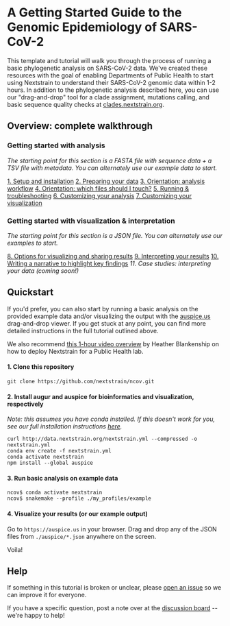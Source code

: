 # A Getting Started Guide to the Genomic Epidemiology of SARS-CoV-2

This template and tutorial will walk you through the process of running a basic phylogenetic analysis on SARS-CoV-2 data.
We've created these resources with the goal of enabling Departments of Public Health to start using Nextstrain to understand their SARS-CoV-2 genomic data within 1-2 hours.
In addition to the phylogenetic analysis described here, you can use our "drag-and-drop" tool for a clade assignment, mutations calling, and basic sequence quality checks at [clades.nextstrain.org](https://clades.nextstrain.org/).

## Overview: complete walkthrough
### Getting started with analysis
_The starting point for this section is a FASTA file with sequence data + a TSV file with metadata. You can alternately use our example data to start._

[1. Setup and installation](setup.md)
[2. Preparing your data](data-prep.md)
[3. Orientation: analysis workflow](orientation-workflow.md)
[4. Orientation: which files should I touch?](orientation-files.md)
[5. Running & troubleshooting](running.md)
[6. Customizing your analysis](customizing-analysis.md)
[7. Customizing your visualization](customizing-visualization.md)

### Getting started with visualization & interpretation
_The starting point for this section is a JSON file. You can alternately use our examples to start._

[8. Options for visualizing and sharing results](sharing.md)
[9. Interpreting your results](interpretation.md)
[10. Writing a narrative to highlight key findings](narratives.md)
_11. Case studies: interpreting your data (coming soon!)_

## Quickstart

If you'd prefer, you can also start by running a basic analysis on the provided example data and/or visualizing the output with the [auspice.us](auspice.us) drag-and-drop viewer. If you get stuck at any point, you can find more detailed instructions in the full tutorial outlined above.

We also recommend [this 1-hour video overview](https://youtu.be/m4_F2tG58Pc) by Heather Blankenship on how to deploy Nextstrain for a Public Health lab.

#### 1. Clone this repository
```
git clone https://github.com/nextstrain/ncov.git
```

#### 2. Install augur and auspice for bioinformatics and visualization, respectively
_Note: this assumes you have conda installed. If this doesn't work for you, see our full installation instructions [here](https://nextstrain.org/docs/getting-started/local-installation)._
```
curl http://data.nextstrain.org/nextstrain.yml --compressed -o nextstrain.yml
conda env create -f nextstrain.yml
conda activate nextstrain
npm install --global auspice
```

#### 3. Run basic analysis on example data
```
ncov$ conda activate nextstrain
ncov$ snakemake --profile ./my_profiles/example
```


#### 4. Visualize your results (or our example output)
Go to `https://auspice.us` in your browser.
Drag and drop any of the JSON files from `./auspice/*.json` anywhere on the screen.

Voila!


## Help

If something in this tutorial is broken or unclear, please [open an issue](https://github.com/nextstrain/ncov/issues/new/choose) so we can improve it for everyone.

If you have a specific question, post a note over at the [discussion board](https://discussion.nextstrain.org/) -- we're happy to help!
